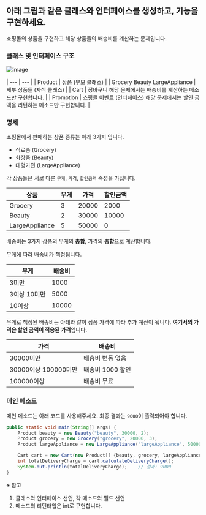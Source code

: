 ## 아래 그림과 같은 클래스와 인터페이스를 생성하고, 기능을 구현하세요.

쇼핑몰의 상품을 구현하고 해당 상품들의 배송비를 계산하는 문제입니다.

### 클래스 및 인터페이스 구조
![image](https://github.com/drinkgalaxy/Ormi-Task/assets/138424719/00e6b38f-3610-40c6-bd85-c2212caf7a01)

| --- | --- |
| Product | 상품 (부모 클래스) |
| Grocery
Beauty
LargeAppliance | 세부 상품들 (자식 클래스) |
| Cart | 장바구니
해당 문제에서는 배송비를 계산하는 메소드만 구현합니다. |
| Promotion | 쇼핑몰 이벤트 (인터페이스)
해당 문제에서는 할인 금액을 리턴하는 메소드만 구현합니다. |

### 명세

쇼핑몰에서 판매하는 상품 종류는 아래 3가지 입니다.

- 식료품 (Grocery)
- 화장품 (Beauty)
- 대형가전 (LargeAppliance)

각 상품들은 서로 다른 `무게`, `가격`, `할인금액` 속성을 가집니다.

| 상품 | 무게 | 가격 | 할인금액 |
| --- | --- | --- | --- |
| Grocery | 3 | 20000 | 2000 |
| Beauty | 2 | 30000 | 10000 |
| LargeAppliance | 5 | 50000 | 0 |

배송비는 3가지 상품의 무게의 **총합**, 가격의 **총합**으로 계산합니다.

무게에 따라 배송비가 책정됩니다.

| 무게 | 배송비 |
| --- | --- |
| 3미만 | 1000 |
| 3이상 10미만 | 5000 |
| 10이상 | 10000 |

무게로 책정된 배송비는 아래와 같이 상품 가격에 따라 추가 계산이 됩니다. **여기서의 가격은 할인 금액이 적용된 가격**입니다.

| 가격 | 배송비 |
| --- | --- |
| 30000미만 | 배송비 변동 없음 |
| 30000이상 100000미만 | 배송비 1000 할인 |
| 100000이상 | 배송비 무료 |

### 메인 메소드

메인 메소드는 아래 코드를 사용해주세요. 최종 결과는 `9000`이 출력되어야 합니다.

```java
public static void main(String[] args) {
	Product beauty = new Beauty("beauty", 30000, 2);
	Product grocery = new Grocery("grocery", 20000, 3);
	Product largeAppliance = new LargeAppliance("largeAppliance", 50000, 5);

	Cart cart = new Cart(new Product[] {beauty, grocery, largeAppliance});
	int totalDeliveryCharge = cart.calculateDeliveryCharge();
	System.out.println(totalDeliveryCharge);    // 결과: 9000
}
```

※ 참고

1. 클래스와 인터페이스 선언, 각 메소드와 필드 선언
2. 메소드의 리턴타입은 int로 구현합니다.
